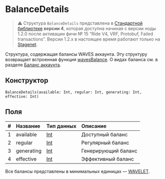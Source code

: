 # BalanceDetails

> :warning: Структура `BalanceDetails` представлена в [Стандартной библиотеке](/ru/ride/script/standard-library) **версии 4**, которая доступна начиная с версии ноды 1.2.0 после активации фичи №&nbsp;15 “Ride V4, VRF, Protobuf, Failed transactions”. Версии 1.2.x в настоящее время работают только на [Stagenet](/ru/blockchain/blockchain-network/).

Структура, содержащая балансы WAVES аккаунта. Эту структуру возвращает встроенная функция [wavesBalance](/ru/ride/functions/built-in-functions/account-data-storage-functions#waves-balance). О видах баланса см. в разделe [Баланс аккаунта](/ru/blockchain/account/account-balance).

## Конструктор

``` ride
BalanceDetails(available: Int, regular: Int, generating: Int, effective: Int)
```

## Поля

|   #   | Название | Тип данных | Описание |
| :--- | :--- | :--- | :--- |
| 1 | available | [Int](/ru/ride/data-types/int) | Доступный баланс |
| 2 | regular | [Int](/ru/ride/data-types/int) | Регулярный баланс |
| 3 | generating | [Int](/ru/ride/data-types/int) | Генерирующий баланс |
| 4 | effective | [Int](/ru/ride/data-types/int) | Эффективный баланс |

Все балансы представлены в минимальных единицах — [WAVELET](/ru/blockchain/token/wavelet).
